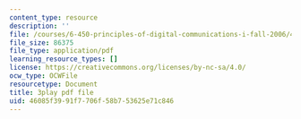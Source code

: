 ```yaml
---
content_type: resource
description: ''
file: /courses/6-450-principles-of-digital-communications-i-fall-2006/46085f3991f7706f58b753625e71c846_qU6NkB4xE7U.pdf
file_size: 86375
file_type: application/pdf
learning_resource_types: []
license: https://creativecommons.org/licenses/by-nc-sa/4.0/
ocw_type: OCWFile
resourcetype: Document
title: 3play pdf file
uid: 46085f39-91f7-706f-58b7-53625e71c846
---
```


